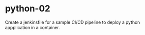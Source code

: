 # python-02
Create a jenkinsfile for a sample CI/CD pipeline to deploy a python appplication in a container.

